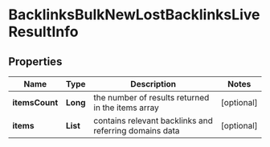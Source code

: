# BacklinksBulkNewLostBacklinksLiveResultInfo


## Properties

| Name | Type | Description | Notes |
|------------ | ------------- | ------------- | -------------|
**itemsCount** | **Long** | the number of results returned in the items array |[optional]|
**items** | **List<BacklinksBulkNewLostBacklinksLiveItem>** | contains relevant backlinks and referring domains data |[optional]|
